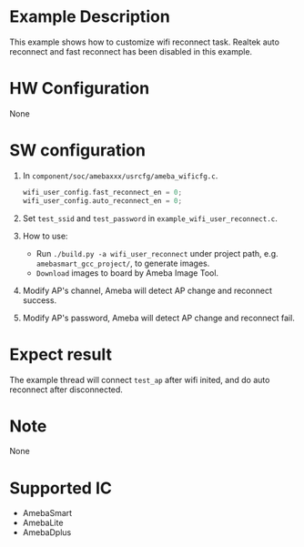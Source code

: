 # Example Description

This example shows how to customize wifi reconnect task. Realtek auto reconnect and fast reconnect has been disabled in this example.

# HW Configuration

None

# SW configuration

1. In `component/soc/amebaxxx/usrcfg/ameba_wificfg.c`.
	```C
	wifi_user_config.fast_reconnect_en = 0;
   wifi_user_config.auto_reconnect_en = 0;
	```

2. Set `test_ssid` and `test_password` in `example_wifi_user_reconnect.c`.

3. How to use:
   - Run `./build.py -a wifi_user_reconnect` under project path, e.g. `amebasmart_gcc_project/`, to generate images.
   - `Download` images to board by Ameba Image Tool.

4. Modify AP's channel, Ameba will detect AP change and reconnect success.

5. Modify AP's password, Ameba will detect AP change and reconnect fail.

# Expect result

The example thread will connect `test_ap` after wifi inited, and do auto reconnect after disconnected.

# Note

None

# Supported IC

- AmebaSmart
- AmebaLite
- AmebaDplus
